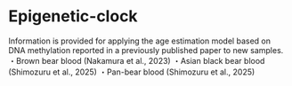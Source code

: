 # Epigenetic-clock
Information is provided for applying the age estimation model based on DNA methylation reported in a previously published paper to new samples.
・Brown bear blood (Nakamura et al., 2023)
・Asian black bear blood (Shimozuru et al., 2025)
・Pan-bear blood (Shimozuru et al., 2025)
